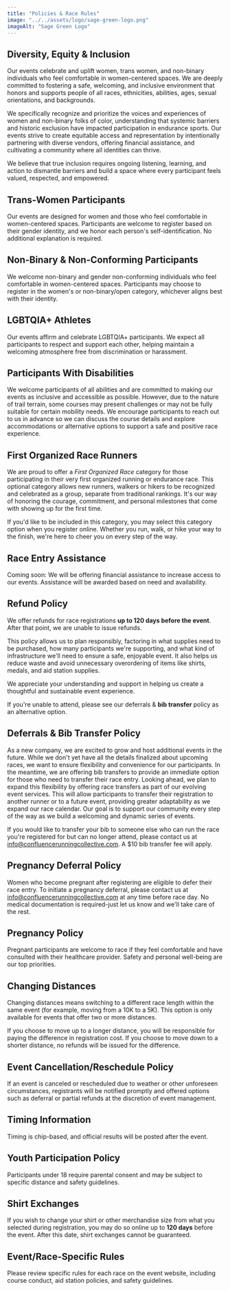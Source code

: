 ```yaml
---
title: "Policies & Race Rules"
image: "../../assets/logo/sage-green-logo.png"
imageAlt: "Sage Green Logo"
---
```


## Diversity, Equity & Inclusion

Our events celebrate and uplift women, trans women, and non-binary individuals who feel comfortable in women-centered spaces. We are deeply committed to fostering a safe, welcoming, and inclusive environment that honors and supports people of all races, ethnicities, abilities, ages, sexual orientations, and backgrounds.

We specifically recognize and prioritize the voices and experiences of women and non-binary folks of color, understanding that systemic barriers and historic exclusion have impacted participation in endurance sports. Our events strive to create equitable access and representation by intentionally partnering with diverse vendors, offering financial assistance, and cultivating a community where all identities can thrive.

We believe that true inclusion requires ongoing listening, learning, and action to dismantle barriers and build a space where every participant feels valued, respected, and empowered.

## Trans-Women Participants

Our events are designed for women and those who feel comfortable in women-centered spaces. Participants are welcome to register based on their gender identity, and we honor each person's self-identification. No additional explanation is required.

## Non-Binary & Non-Conforming Participants

We welcome non-binary and gender non-conforming individuals who feel comfortable in women-centered spaces. Participants may choose to register in the women's or non-binary/open category, whichever aligns best with their identity.

## LGBTQIA+ Athletes

Our events affirm and celebrate LGBTQIA+ participants. We expect all participants to respect and support each other, helping maintain a welcoming atmosphere free from discrimination or harassment.

## Participants With Disabilities

We welcome participants of all abilities and are committed to making our events as inclusive and accessible as possible. However, due to the nature of trail terrain, some courses may present challenges or may not be fully suitable for certain mobility needs. We encourage participants to reach out to us in advance so we can discuss the course details and explore accommodations or alternative options to support a safe and positive race experience.

## First Organized Race Runners

We are proud to offer a *First Organized Race* category for those participating in their very first organized running or endurance race. This optional category allows new runners, walkers or hikers to be recognized and celebrated as a group, separate from traditional rankings. It's our way of honoring the courage, commitment, and personal milestones that come with showing up for the first time.

If you'd like to be included in this category, you may select this category option when you register online. Whether you run, walk, or hike your way to the finish, we're here to cheer you on every step of the way.

## Race Entry Assistance

Coming soon: We will be offering financial assistance to increase access to our events. Assistance will be awarded based on need and availability.

## Refund Policy

We offer refunds for race registrations **up to 120 days before the event**. After that point, we are unable to issue refunds.

This policy allows us to plan responsibly, factoring in what supplies need to be purchased, how many participants we're supporting, and what kind of infrastructure we'll need to ensure a safe, enjoyable event. It also helps us reduce waste and avoid unnecessary overordering of items like shirts, medals, and aid station supplies.

We appreciate your understanding and support in helping us create a thoughtful and sustainable event experience.

If you're unable to attend, please see our deferrals & **bib transfer** policy as an alternative option.

## Deferrals & Bib Transfer Policy

As a new company, we are excited to grow and host additional events in the future. While we don't yet have all the details finalized about upcoming races, we want to ensure flexibility and convenience for our participants. In the meantime, we are offering bib transfers to provide an immediate option for those who need to transfer their race entry. Looking ahead, we plan to expand this flexibility by offering race transfers as part of our evolving event services. This will allow participants to transfer their registration to another runner or to a future event, providing greater adaptability as we expand our race calendar. Our goal is to support our community every step of the way as we build a welcoming and dynamic series of events.

If you would like to transfer your bib to someone else who can run the race you're registered for but can no longer attend, please contact us at info@confluencerunningcollective.com. A $10 bib transfer fee will apply.

## Pregnancy Deferral Policy

Women who become pregnant after registering are eligible to defer their race entry. To initiate a pregnancy deferral, please contact us at [info@confluencerunningcollective.com](mailto:info@confluencerunningcollective.com) at any time before race day. No medical documentation is required-just let us know and we'll take care of the rest.

## Pregnancy Policy

Pregnant participants are welcome to race if they feel comfortable and have consulted with their healthcare provider. Safety and personal well-being are our top priorities.

## Changing Distances

Changing distances means switching to a different race length within the same event (for example, moving from a 10K to a 5K). This option is only available for events that offer two or more distances.

If you choose to move up to a longer distance, you will be responsible for paying the difference in registration cost. If you choose to move down to a shorter distance, no refunds will be issued for the difference.

## Event Cancellation/Reschedule Policy

If an event is canceled or rescheduled due to weather or other unforeseen circumstances, registrants will be notified promptly and offered options such as deferral or partial refunds at the discretion of event management.

## Timing Information

Timing is chip-based, and official results will be posted after the event.

## Youth Participation Policy

Participants under 18 require parental consent and may be subject to specific distance and safety guidelines.

## Shirt Exchanges

If you wish to change your shirt or other merchandise size from what you selected during registration, you may do so online up to **120 days** before the event. After this date, shirt exchanges cannot be guaranteed.

## Event/Race-Specific Rules

Please review specific rules for each race on the event website, including course conduct, aid station policies, and safety guidelines. 